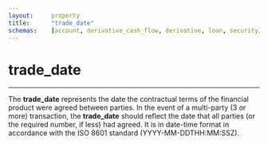 ```yaml
---
layout:		property
title:		"trade_date"
schemas:	[account, derivative_cash_flow, derivative, loan, security]
---
```


# trade_date

---

The **trade_date** represents the date the contractual terms of the financial product were agreed between parties. In the event of a multi-party (3 or more) transaction, the **trade_date** should reflect the date that all parties (or the required number, if less) had agreed. It is in date-time format in accordance with the ISO 8601 standard (YYYY-MM-DDTHH:MM:SSZ).

